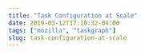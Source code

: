 ```yaml
---
title: "Task Configuration at Scale"
date: 2019-03-12T17:10:32-04:00
tags: ["mozilla", "taskgraph"]
slug: task-configuration-at-scale
---
```


